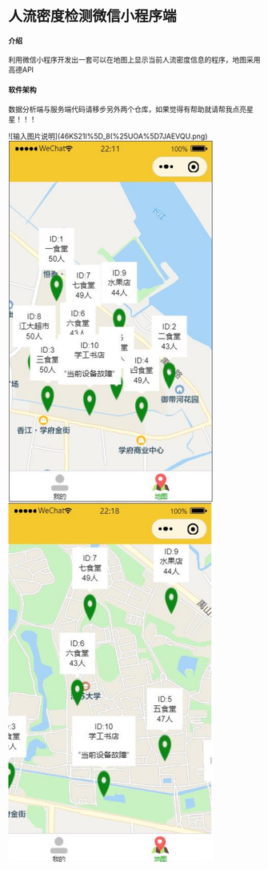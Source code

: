 # 人流密度检测微信小程序端

#### 介绍
利用微信小程序开发出一套可以在地图上显示当前人流密度信息的程序，地图采用高德API

#### 软件架构
数据分析端与服务端代码请移步另外两个仓库，如果觉得有帮助就请帮我点亮星星！！！


![输入图片说明](46KS21I%5D_8(%25UOA%5D7JAEVQU.png)
![输入图片说明](JQMQ%5DCW%7BQJGDK9%7DSO59%5DS_V.png)
![输入图片说明](TGKA%25BCU8G3%7BOHTVFK6WMSY.png)
